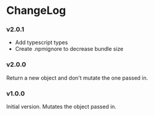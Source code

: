 # ChangeLog

### v2.0.1

* Add typescript types
* Create .npmignore to decrease bundle size

### v2.0.0

Return a new object and don't mutate the one passed in.

### v1.0.0

Initial version. Mutates the object passed in.
